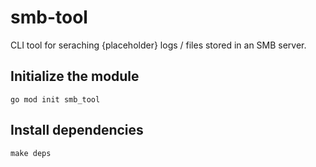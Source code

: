 # smb-tool

CLI tool for seraching {placeholder} logs / files stored in an SMB server.

## Initialize the module
```
go mod init smb_tool
```

## Install dependencies
```
make deps
```